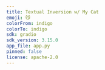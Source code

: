 ```yaml
---
title: Textual Inversion w/ My Cat
emoji: 😼
colorFrom: indigo
colorTo: indigo
sdk: gradio
sdk_version: 3.15.0
app_file: app.py
pinned: false
license: apache-2.0
---
```

